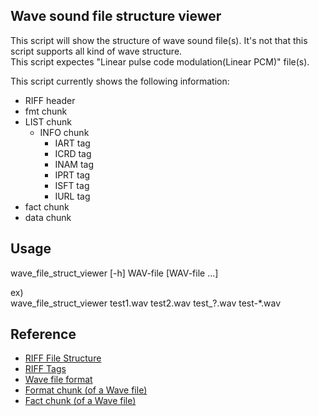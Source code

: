 ## Wave sound file structure viewer

This script will show the structure of wave sound file(s). It's not that this script supports all kind of wave structure.  
This script expectes "Linear pulse code modulation(Linear PCM)" file(s).

This script currently shows the following information:

- RIFF header
- fmt chunk
- LIST chunk
	- INFO chunk
		- IART tag
		- ICRD tag
		- INAM tag
		- IPRT tag
		- ISFT tag
		- IURL tag
- fact chunk
- data chunk

## Usage

wave_file_struct_viewer [-h] WAV-file [WAV-file ...]

ex)  
wave_file_struct_viewer test1.wav test2.wav test_?.wav test-*.wav


## Reference

- [RIFF File Structure](https://johnloomis.org/cpe102/asgn/asgn1/riff.html)  
- [RIFF Tags](https://exiftool.org/TagNames/RIFF.html)  
- [Wave file format](https://www.recordingblogs.com/wiki/wave-file-format)  
- [Format chunk (of a Wave file)](https://www.recordingblogs.com/wiki/format-chunk-of-a-wave-file)  
- [Fact chunk (of a Wave file)](https://www.recordingblogs.com/wiki/fact-chunk-of-a-wave-file)

